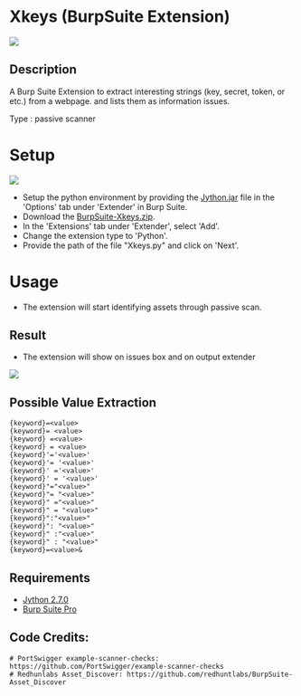 # Xkeys (BurpSuite Extension)
<img src="https://raw.githubusercontent.com/vsec7/BurpSuite-Xkeys/master/Screenshot/result.png">

## Description
A Burp Suite Extension to extract interesting strings (key, secret, token, or etc.) from a webpage. and lists them as information issues.

Type : passive scanner

# Setup
<img src="https://raw.githubusercontent.com/vsec7/BurpSuite-Xkeys/master/Screenshot/install.png">

- Setup the python environment by providing the <a href="https://www.jython.org/downloads.html">Jython.jar</a> file in the 'Options' tab under 'Extender' in Burp Suite.
- Download the <a href="https://github.com/vsec7/BurpSuite-Xkeys/archive/master.zip">BurpSuite-Xkeys.zip</a>.
- In the 'Extensions' tab under 'Extender', select 'Add'.
- Change the extension type to 'Python'.
- Provide the path of the file "Xkeys.py" and click on 'Next'.

# Usage
- The extension will start identifying assets through passive scan.

## Result
- The extension will show on issues box and on output extender
<img src="https://raw.githubusercontent.com/vsec7/BurpSuite-Xkeys/master/Screenshot/log.png">

## Possible Value Extraction
```
{keyword}=<value>
{keyword}= <value>
{keyword} =<value>
{keyword} = <value>
{keyword}'='<value>'
{keyword}'= '<value>'
{keyword}' ='<value>'
{keyword}' = '<value>'
{keyword}"="<value>"
{keyword}"= "<value>"
{keyword}" ="<value>"
{keyword}" = "<value>"
{keyword}":"<value>"
{keyword}": "<value>"
{keyword}" :"<value>"
{keyword}" : "<value>"
{keyword}=<value>&
```

## Requirements
- [Jython 2.7.0](https://www.jython.org/downloads.html)
- [Burp Suite Pro](https://portswigger.net/burp)

## Code Credits:
```
# PortSwigger example-scanner-checks: https://github.com/PortSwigger/example-scanner-checks
# Redhunlabs Asset_Discover: https://github.com/redhuntlabs/BurpSuite-Asset_Discover
```
